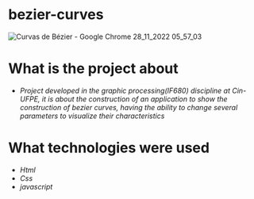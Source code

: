 # bezier-curves

![Curvas de Bézier - Google Chrome 28_11_2022 05_57_03](https://user-images.githubusercontent.com/72039442/204235591-8bd131e9-57e1-4ed3-b119-31b697784034.png)

# What is the project about
  - *Project developed in the graphic processing(IF680) discipline at Cin-UFPE, it is about the construction of an application to show the construction of bezier curves, having the ability to change several parameters to visualize their characteristics*

# What technologies were used
   - *Html*
   - *Css*
   - *javascript*
